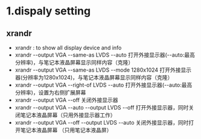 1.dispaly setting
======================

xrandr 
---
* xrandr : to show all display device and info
* xrandr --output VGA --same-as LVDS --auto        	    打开外接显示器(--auto:最高分辨率)，与笔记本液晶屏幕显示同样内容（克隆）
* xrandr --output VGA --same-as LVDS --mode 1280x1024   打开外接显示器(分辨率为1280x1024)，与笔记本液晶屏幕显示同样内容（克隆）
* xrandr --output VGA --right-of LVDS --auto       	    打开外接显示器(--auto:最高分辨率)，设置为右侧扩展屏幕
* xrandr --output VGA --off         					关闭外接显示器
* xrandr --output VGA --auto --output LVDS --off        打开外接显示器，同时关闭笔记本液晶屏幕（只用外接显示器工作）
* xrandr --output VGA --off --output LVDS --auto        关闭外接显示器，同时打开笔记本液晶屏幕 （只用笔记本液晶屏）
